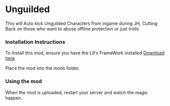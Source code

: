 # Unguilded
This will Auto kick Unguilded Characters from ingame during JH, Cutting Back on those who want to abuse offline protection or just trolls

### Installation Instructions

To Install this mod, ensure you have the LiFx FrameWork installed [Download here](https://lifxmod.com/)

Place the mod into the mods folder.

### Using the mod

When the mod is uploaded, restart your server and watch the magic happen.

 

